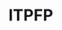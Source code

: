 # ITPFP

<!-- Bouncing Ball (Doodle Jump Improvement)
The purpose of this game is to utilize my programming knowledge to envision, design, and ultimately play an improved video game based on "Doodle Jump," a popular computer game game in which the player jumps vertically along platforms to gain a high score while staying within bounds of the screen.

Description
In my desiging of "Pink Rush," my first video game, I stumbled upon collision detection completely by accident. 

Getting Started
Dependencies
Describe any prerequisites, libraries, OS version, etc., needed before installing program.
ex. Python 3.x, Pygame, etc.
Installing
How/where to download your program
Any modifications needed to be made to files/folders
Executing program
How to run the program
Step-by-step bullets
code blocks for commands
Help
Any advise for common problems or issues.

command to run if program contains helper info
Authors
Contributors names and contact info

ex. CJ Blastos
ex. cj.blastos23@bcp.org

Version History
0.2
Various bug fixes and optimizations
See commit change or See release history
0.1
Initial Release
License
This project is licensed under the [NAME HERE] License - see the LICENSE.md file for details

Acknowledgments
Inspiration, code snippets, etc.

w3Schools
PyGame
Automate The Boring Stuff -->
